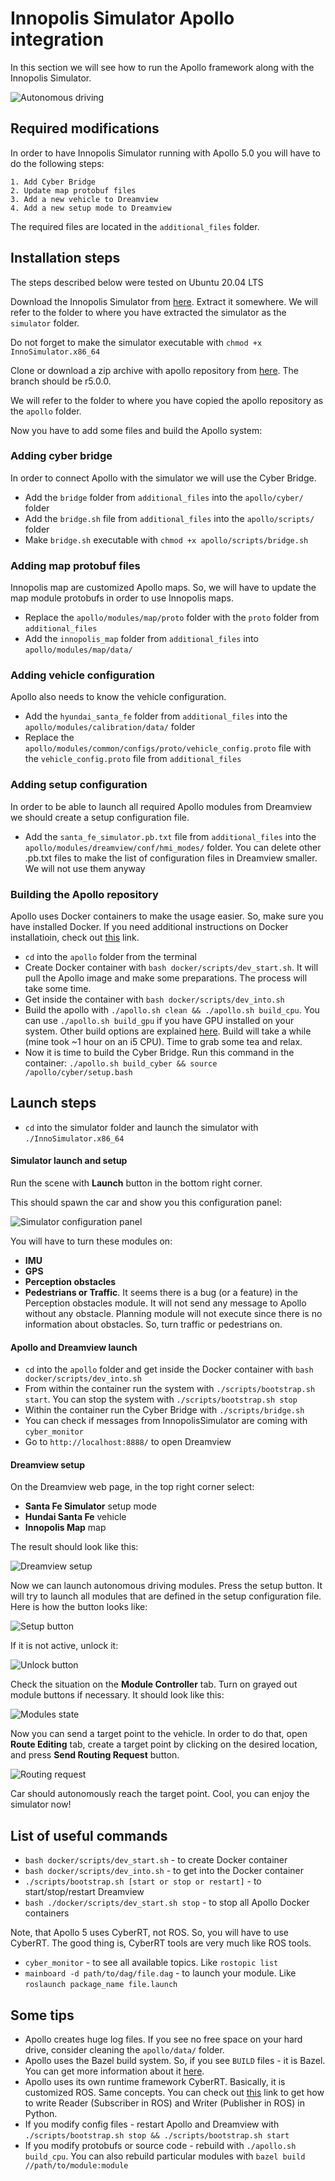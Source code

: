 ﻿# Innopolis Simulator Apollo integration

In this section we will see how to run the Apollo framework along with the Innopolis Simulator.

![Autonomous driving](images/autonomous_driving.png "Autonomous driving")

## Required modifications
In order to have Innopolis Simulator running with Apollo 5.0 you will have to do the following steps:

	1. Add Cyber Bridge
	2. Update map protobuf files
	3. Add a new vehicle to Dreamview
	4. Add a new setup mode to Dreamview

The required files are located in the `additional_files` folder.

## Installation steps
The steps described below were tested on Ubuntu 20.04 LTS

Download the Innopolis Simulator from [here](https://github.com/inno-robolab/InnoSimulator/releases). Extract it somewhere. We will refer to the folder to where you have extracted the simulator as the `simulator` folder.

Do not forget to make the simulator executable with `chmod +x InnoSimulator.x86_64`

Clone or download a zip archive with apollo repository from [here](https://github.com/ApolloAuto/apollo/tree/r5.0.0). The branch should be r5.0.0.

We will refer to the folder to where you have copied the apollo repository as the `apollo` folder.

Now you have to add some files and build the Apollo system:

### Adding cyber bridge
In order to connect Apollo with the simulator we will use the Cyber Bridge.

-  Add the `bridge` folder from `additional_files` into the `apollo/cyber/` folder
-  Add the `bridge.sh` file from `additional_files` into the `apollo/scripts/` folder
-  Make `bridge.sh` executable with `chmod +x apollo/scripts/bridge.sh`

### Adding map protobuf files
Innopolis map are customized Apollo maps. So, we will have to update the map module protobufs in order to use Innopolis maps.

- Replace the `apollo/modules/map/proto` folder with the `proto` folder from `additional_files`
- Add the `innopolis_map` folder from `additional_files` into `apollo/modules/map/data/`

### Adding vehicle configuration
Apollo also needs to know the vehicle configuration.

- Add the `hyundai_santa_fe` folder from `additional_files` into the `apollo/modules/calibration/data/` folder
- Replace the `apollo/modules/common/configs/proto/vehicle_config.proto` file with the `vehicle_config.proto` file from `additional_files`

### Adding setup configuration
In order to be able to launch all required Apollo modules from Dreamview we should create a setup configuration file.

- Add the `santa_fe_simulator.pb.txt` file from `additional_files` into the `apollo/modules/dreamview/conf/hmi_modes/` folder. You can delete other .pb.txt files to make the list of configuration files in Dreamview smaller. We will not use them anyway

### Building the Apollo repository
Apollo uses Docker containers to make the usage easier. So, make sure you have installed Docker. If you need additional instructions on Docker installatioin, check out [this](https://github.com/ApolloAuto/apollo/blob/master/docs/specs/prerequisite_software_installation_guide.md) link.

- `cd` into the `apollo` folder from the terminal
-  Create Docker container with `bash docker/scripts/dev_start.sh`. It will pull the Apollo image and make some preparations. The process will take some time.
- Get inside the container with `bash docker/scripts/dev_into.sh`
- Build the apollo with `./apollo.sh clean && ./apollo.sh build_cpu`. You can use `./apollo.sh build_gpu` if you have GPU installed on your system.  Other build options are explained [here](https://github.com/ApolloAuto/apollo/blob/master/docs/specs/apollo_build_and_test_explained.md). Build will take a while (mine took ~1 hour on an i5  CPU). Time to grab some tea and relax.
-  Now it is time to build the Cyber Bridge. Run this command in the container: `./apollo.sh build_cyber && source /apollo/cyber/setup.bash`

## Launch steps
- `cd` into the simulator folder and launch the simulator with `./InnoSimulator.x86_64`

#### Simulator launch and setup
Run the scene with **Launch** button in the bottom right corner.

This should spawn the car and show you this configuration panel:

![Simulator configuration panel](images/simulator_configuration.png "Configuration panel")

You will have to turn these modules on:
- **IMU**
- **GPS**
- **Perception obstacles**
- **Pedestrians or Traffic**. It seems there is a bug (or a feature) in the Perception obstacles module. It will not  send any message to Apollo without any obstacle. Planning module will not execute since there is no information about obstacles. So, turn traffic or pedestrians on.

#### Apollo and Dreamview launch
- `cd` into the `apollo` folder and get inside the Docker container with `bash docker/scripts/dev_into.sh` 
-  From within the container run the system with `./scripts/bootstrap.sh start`. You can stop the system with `./scripts/bootstrap.sh stop`
- Within the container run the Cyber Bridge with `./scripts/bridge.sh`
- You can check if messages from InnopolisSimulator are coming with `cyber_monitor`
- Go to `http://localhost:8888/` to open Dreamview

#### Dreamview setup
On the Dreamview web page, in the top right corner select:
- **Santa Fe Simulator** setup mode
- **Hundai Santa Fe** vehicle
- **Innopolis Map** map

The result should look like this:

![Dreamview setup](images/dreamview_setup.png "Dreamview setup")

Now we can launch autonomous driving modules. Press the setup button. It will try to launch all modules that are defined in the setup configuration file. Here is how the button looks like:

![Setup button](images/setup_button.png "Setup button")

 If it is not active, unlock it:
 
![Unlock button](images/unlock_button.png "Unlock button")

Check the situation on the **Module Controller** tab. Turn on grayed out module buttons if necessary. It should look like this:
 
![Modules state](images/modules_state.png "Modules state")

Now you can send a target point to the vehicle. In order to do that, open **Route Editing** tab, create a target point by clicking on the desired location, and press **Send Routing Request** button.

![Routing request](images/routing_request.png "Routing request")

Car should autonomously reach the target point. Cool, you can enjoy the simulator now!

## List of useful commands
- `bash docker/scripts/dev_start.sh` - to create Docker container
- `bash docker/scripts/dev_into.sh` - to get into the Docker container
- `./scripts/bootstrap.sh [start or stop or restart]` - to start/stop/restart Dreamview
-  `bash ./docker/scripts/dev_start.sh stop` - to stop all Apollo Docker containers

Note, that Apollo 5 uses CyberRT, not ROS. So, you will have to use CyberRT. The good thing is, CyberRT tools are very much like ROS tools. 

- `cyber_monitor` - to see all available topics. Like `rostopic list`
- `mainboard -d path/to/dag/file.dag` - to launch your module. Like `roslaunch package_name file.launch`
 
## Some tips
- Apollo creates huge log files. If you see no free space on your hard drive, consider cleaning the `apollo/data/` folder.
-  Apollo uses the Bazel build system. So, if you see `BUILD` files - it is Bazel. You can get more information about it [here](https://www.bazel.build/).
- Apollo uses its own runtime framework CyberRT. Basically, it is customized ROS. Same concepts. You can check out [this](https://cyber-rt.readthedocs.io/en/latest/CyberRT_Python_API.html) link to get how to write Reader (Subscriber in ROS) and Writer (Publisher in ROS) in Python.
- If you modify config files - restart Apollo and Dreamview with `./scripts/bootstrap.sh stop && ./scripts/bootstrap.sh start`
- If you modify protobufs or source code - rebuild with `./apollo.sh build_cpu`. You can also rebuild particular modules with `bazel build //path/to/module:module`
